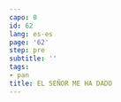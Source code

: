 ```yaml
---
capo: 0
id: 62
lang: es-es
page: '62'
step: pre
subtitle: ''
tags:
- pan
title: EL SEÑOR ME HA DADO
---
```

